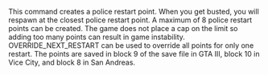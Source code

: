 This command creates a police restart point. When you get busted, you will respawn at the closest police restart point. A maximum of 8 police restart points can be created. The game does not place a cap on the limit so adding too many points can result in game instability. OVERRIDE_NEXT_RESTART can be used to override all points for only one restart. The points are saved in block 9 of the save file in GTA III, block 10 in Vice City, and block 8 in San Andreas.
